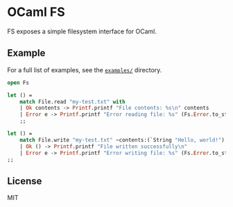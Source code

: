 # OCaml FS

FS exposes a simple filesystem interface for OCaml.

## Example

For a full list of examples, see the [`examples/`](./examples) directory.

```ocaml
open Fs

let () =
    match File.read "my-test.txt" with
    | Ok contents -> Printf.printf "File contents: %s\n" contents
    | Error e -> Printf.printf "Error reading file: %s" (Fs.Error.to_string e)
    ;;

let () =
    match File.write "my-test.txt" ~contents:(`String "Hello, world!") with
    | Ok () -> Printf.printf "File written successfully\n"
    | Error e -> Printf.printf "Error writing file: %s" (Fs.Error.to_string e)
;;
```

## License

MIT
